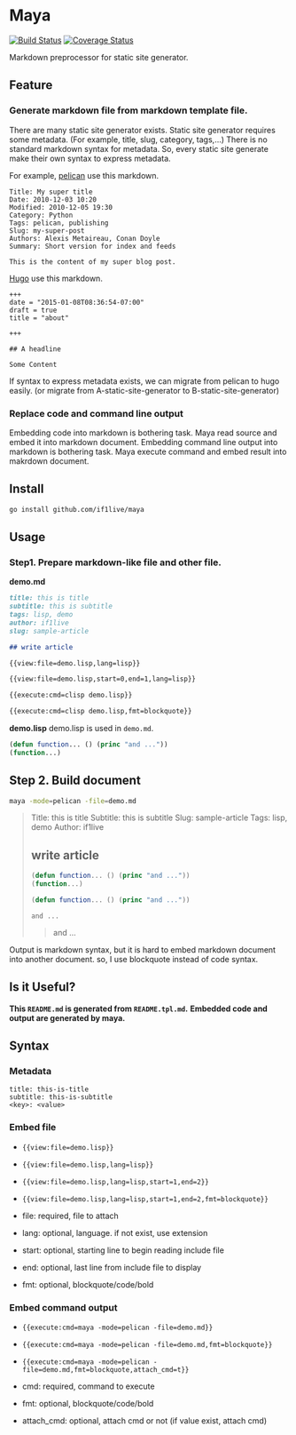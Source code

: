 # Maya

[![Build Status](https://travis-ci.org/if1live/maya.svg?branch=master)](https://travis-ci.org/if1live/maya)
[![Coverage Status](https://coveralls.io/repos/github/if1live/maya/badge.svg?branch=master)](https://coveralls.io/github/if1live/maya?branch=master)

Markdown preprocessor for static site generator.

## Feature
### Generate markdown file from markdown template file.
There are many static site generator exists.
Static site generator requires some metadata. (For example, title, slug, category, tags,...)
There is no standard markdown syntax for metadata.
So, every static site generate make their own syntax to express metadata.

For example, [pelican](http://blog.getpelican.com/) use this markdown.

```
Title: My super title
Date: 2010-12-03 10:20
Modified: 2010-12-05 19:30
Category: Python
Tags: pelican, publishing
Slug: my-super-post
Authors: Alexis Metaireau, Conan Doyle
Summary: Short version for index and feeds

This is the content of my super blog post.
```

[Hugo](https://gohugo.io/) use this markdown.

```
+++
date = "2015-01-08T08:36:54-07:00"
draft = true
title = "about"

+++

## A headline

Some Content
```

If syntax to express metadata exists, we can migrate from pelican to hugo easily.
(or migrate from A-static-site-generator to B-static-site-generator)

### Replace code and command line output
Embedding code into markdown is bothering task. Maya read source and embed it into markdown document.
Embedding command line output into markdown is bothering task. Maya execute command and embed result into makrdown document.


## Install

```bash
go install github.com/if1live/maya
```
## Usage

### Step1. Prepare markdown-like file and other file.

**demo.md**

```md
title: this is title
subtitle: this is subtitle
tags: lisp, demo
author: if1live
slug: sample-article

## write article

{{view:file=demo.lisp,lang=lisp}}

{{view:file=demo.lisp,start=0,end=1,lang=lisp}}

{{execute:cmd=clisp demo.lisp}}

{{execute:cmd=clisp demo.lisp,fmt=blockquote}}
```

**demo.lisp**
demo.lisp is used in ``demo.md``.

```lisp
(defun function... () (princ "and ..."))
(function...)
```

## Step 2. Build document

```bash
maya -mode=pelican -file=demo.md
```

> Title: this is title
> Subtitle: this is subtitle
> Slug: sample-article
> Tags: lisp, demo
> Author: if1live
>
> ## write article
>
> ```lisp
> (defun function... () (princ "and ..."))
> (function...)
> ```
>
> ```lisp
> (defun function... () (princ "and ..."))
> ```
>
> ```
> and ...
> ```
>
> > and ...
>


Output is markdown syntax, but it is hard to embed markdown document into another document. so, I use blockquote instead of code syntax.

## Is it Useful?

**This `README.md` is generated from `README.tpl.md`.**
**Embedded code and output are generated by maya.**

## Syntax
### Metadata
```
title: this-is-title
subtitle: this-is-subtitle
<key>: <value>
```

### Embed file

* `{{view:file=demo.lisp}}`
* `{{view:file=demo.lisp,lang=lisp}}`
* `{{view:file=demo.lisp,lang=lisp,start=1,end=2}}`
* `{{view:file=demo.lisp,lang=lisp,start=1,end=2,fmt=blockquote}}`

* file: required, file to attach
* lang: optional, language. if not exist, use extension
* start: optional, starting line to begin reading include file
* end: optional, last line from include file to display
* fmt: optional, blockquote/code/bold

### Embed command output

* `{{execute:cmd=maya -mode=pelican -file=demo.md}}`
* `{{execute:cmd=maya -mode=pelican -file=demo.md,fmt=blockquote}}`
* `{{execute:cmd=maya -mode=pelican -file=demo.md,fmt=blockquote,attach_cmd=t}}`

* cmd: required, command to execute
* fmt: optional, blockquote/code/bold
* attach_cmd: optional, attach cmd or not (if value exist, attach cmd)
